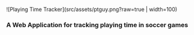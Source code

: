 ![Playing Time Tracker](src/assets/ptguy.png?raw=true | width=100)

### A Web Application for tracking playing time in soccer games


